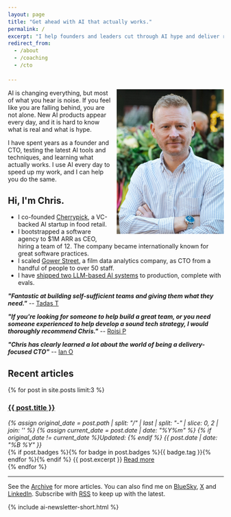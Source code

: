 ```yaml
---
layout: page
title: "Get ahead with AI that actually works."
permalink: /
excerpt: "I help founders and leaders cut through AI hype and deliver real results in minutes a week."
redirect_from:
  - /about
  - /coaching
  - /cto

---
```


<img alt='Chris Parsons' src='/assets/img/chris-headshot-full.jpg' class='rounded-lg' style='margin: 0 0 1em 1em; float: right; width: 50%; max-width: 250px;'/>

AI is changing everything, but most of what you hear is noise. If you feel like you are falling behind, you are not alone. New AI products appear every day, and it is hard to know what is real and what is hype.

I have spent years as a founder and CTO, testing the latest AI tools and techniques, and learning what actually works. I use AI every day to speed up my work, and I can help you do the same.

<div class="rm-area-embed-subscribe"></div>

## Hi, I'm Chris.

- I co-founded [Cherrypick](https://cherrypick.co), a VC-backed AI startup in food retail.
- I bootstrapped a software agency to $1M ARR as CEO, hiring a team of 12. The company became internationally known for great software practices.
- I scaled [Gower Street](https://gower.st), a film data analytics company, as CTO from a handful of people to over 50 staff.
- I have [shipped two LLM-based AI systems](/how-to-build-a-robust-llm-application) to production, complete with evals.

**_"Fantastic at building self-sufficient teams and giving them what they need."_** -- [Tadas T](https://www.linkedin.com/in/tamosauskas/)

**_"If you're looking for someone to help build a great team, or you need someone experienced to help develop a sound tech strategy, I would thoroughly recommend Chris."_** -- [Roisi P](https://www.linkedin.com/in/roisiproven/)

**_"Chris has clearly learned a lot about the world of being a delivery-focused CTO"_** -- [Ian O](https://www.linkedin.com/in/ianozsvald/)

<!--more-->

## Recent articles

{% for post in site.posts limit:3 %}
   <div class="post-preview py-4">
   <h3><a href="{{ site.baseurl }}{{ post.url }}">{{ post.title }}</a></h3>

   <div style='font-style: italic' class="pb-1 post-date">
   {% assign original_date = post.path | split: "/" | last | split: "-" | slice: 0, 2 | join: '' %}
   {% assign current_date = post.date | date: "%Y%m" %}
   {% if original_date != current_date %}Updated: {% endif %}
   {{ post.date | date: "%B %Y" }}
   </div>
   {% if post.badges %}{% for badge in post.badges %}<span class="badge badge-{{ badge.type }}">{{ badge.tag }}</span>{% endfor %}{% endif %}
   {{ post.excerpt }}
   <a class='underline' href="{{ site.baseurl }}{{ post.url }}">Read more</a>
   <div style="clear: both;"></div>
   </div>
{% endfor %}

<hr>

See the <a href="{{ site.baseurl }}/all/">Archive</a> for more articles. You can also find me on [BlueSky](https://bsky.app/profile/chrismdp.com), [X](https://x.com/chrismdp) and [LinkedIn](https://linkedin.com/in/chrisparsons). Subscribe with <a href="{{ site.baseurl }}/feed.xml">RSS</a> to keep up with the latest.

{% include ai-newsletter-short.html %}